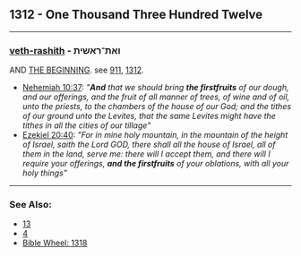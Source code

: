 ## 1312 - One Thousand Three Hundred Twelve

---

### [veth-rashith](/keys/VATh-RAShITh) - ואת־ראשית
AND [THE BEGINNING](/keys/RAShITh). see [911](911), [1312](1312).

- [Nehemiah 10:37](https://biblehub.com/nehemiah/10-37.htm): *"**And** that we should bring **the firstfruits** of our dough, and our offerings, and the fruit of all manner of trees, of wine and of oil, unto the priests, to the chambers of the house of our God; and the tithes of our ground unto the Levites, that the same Levites might have the tithes in all the cities of our tillage"*
- [Ezekiel 20:40](https://biblehub.com/ezekiel/20-40.htm): *"For in mine holy mountain, in the mountain of the height of Israel, saith the Lord GOD, there shall all the house of Israel, all of them in the land, serve me: there will I accept them, and there will I require your offerings, **and the firstfruits** of your oblations, with all your holy things"*

---

### See Also:

- [13](13)
- [4](4)
- [Bible Wheel: 1318](https://www.biblewheel.com//GR/GR_Database.php?SearchBy_Gematria=1318)

